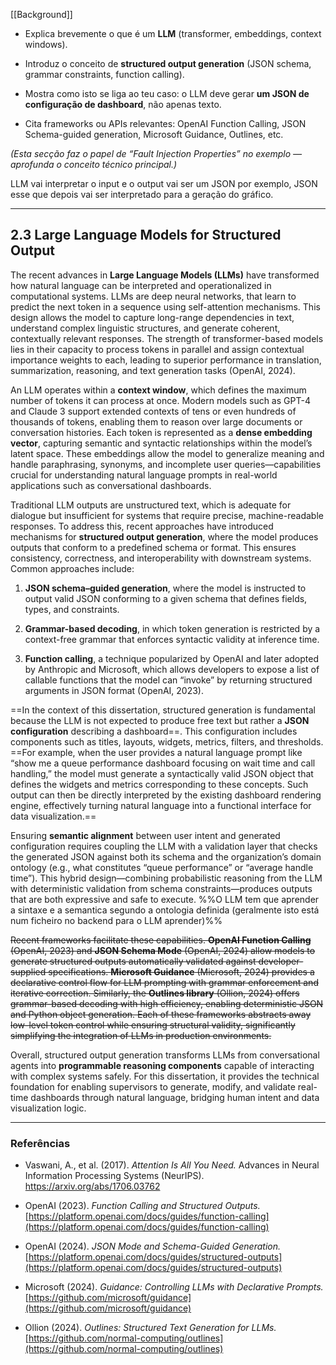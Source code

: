 [[Background]]
- Explica brevemente o que é um **LLM** (transformer, embeddings, context windows).
    
- Introduz o conceito de **structured output generation** (JSON schema, grammar constraints, function calling).
    
- Mostra como isto se liga ao teu caso: o LLM deve gerar **um JSON de configuração de dashboard**, não apenas texto.
    
- Cita frameworks ou APIs relevantes: OpenAI Function Calling, JSON Schema-guided generation, Microsoft Guidance, Outlines, etc.
    

_(Esta secção faz o papel de “Fault Injection Properties” no exemplo — aprofunda o conceito técnico principal.)_


LLM vai interpretar o input e o output vai ser um JSON por exemplo, JSON esse que depois vai ser interpretado para a geração do gráfico.

---

## 2.3 Large Language Models for Structured Output

The recent advances in **Large Language Models (LLMs)** have transformed how natural language can be interpreted and operationalized in computational systems. LLMs are deep neural networks, that learn to predict the next token in a sequence using self-attention mechanisms. This design allows the model to capture long-range dependencies in text, understand complex linguistic structures, and generate coherent, contextually relevant responses. The strength of transformer-based models lies in their capacity to process tokens in parallel and assign contextual importance weights to each, leading to superior performance in translation, summarization, reasoning, and text generation tasks (OpenAI, 2024).

An LLM operates within a **context window**, which defines the maximum number of tokens it can process at once. Modern models such as GPT-4 and Claude 3 support extended contexts of tens or even hundreds of thousands of tokens, enabling them to reason over large documents or conversation histories. Each token is represented as a **dense embedding vector**, capturing semantic and syntactic relationships within the model’s latent space. These embeddings allow the model to generalize meaning and handle paraphrasing, synonyms, and incomplete user queries—capabilities crucial for understanding natural language prompts in real-world applications such as conversational dashboards.

Traditional LLM outputs are unstructured text, which is adequate for dialogue but insufficient for systems that require precise, machine-readable responses. To address this, recent approaches have introduced mechanisms for **structured output generation**, where the model produces outputs that conform to a predefined schema or format. This ensures consistency, correctness, and interoperability with downstream systems. Common approaches include:

1. **JSON schema–guided generation**, where the model is instructed to output valid JSON conforming to a given schema that defines fields, types, and constraints.
    
2. **Grammar-based decoding**, in which token generation is restricted by a context-free grammar that enforces syntactic validity at inference time.
    
3. **Function calling**, a technique popularized by OpenAI and later adopted by Anthropic and Microsoft, which allows developers to expose a list of callable functions that the model can “invoke” by returning structured arguments in JSON format (OpenAI, 2023).
    

==In the context of this dissertation, structured generation is fundamental because the LLM is not expected to produce free text but rather a **JSON configuration** describing a dashboard==. This configuration includes components such as titles, layouts, widgets, metrics, filters, and thresholds. ==For example, when the user provides a natural language prompt like “show me a queue performance dashboard focusing on wait time and call handling,” the model must generate a syntactically valid JSON object that defines the widgets and metrics corresponding to these concepts. Such output can then be directly interpreted by the existing dashboard rendering engine, effectively turning natural language into a functional interface for data visualization.==

Ensuring **semantic alignment** between user intent and generated configuration requires coupling the LLM with a validation layer that checks the generated JSON against both its schema and the organization’s domain ontology (e.g., what constitutes “queue performance” or “average handle time”). This hybrid design—combining probabilistic reasoning from the LLM with deterministic validation from schema constraints—produces outputs that are both expressive and safe to execute. %%O LLM tem que aprender a sintaxe e a semantica segundo a ontologia definida (geralmente isto está num ficheiro no backend para o LLM aprender)%%

~~Recent frameworks facilitate these capabilities. **OpenAI Function Calling** (OpenAI, 2023) and **JSON Schema Mode** (OpenAI, 2024) allow models to generate structured outputs automatically validated against developer-supplied specifications. **Microsoft Guidance** (Microsoft, 2024) provides a declarative control flow for LLM prompting with grammar enforcement and iterative correction. Similarly, the **Outlines library** (Ollion, 2024) offers grammar-based decoding with high efficiency, enabling deterministic JSON and Python object generation. Each of these frameworks abstracts away low-level token control while ensuring structural validity, significantly simplifying the integration of LLMs in production environments.~~

Overall, structured output generation transforms LLMs from conversational agents into **programmable reasoning components** capable of interacting with complex systems safely. For this dissertation, it provides the technical foundation for enabling supervisors to generate, modify, and validate real-time dashboards through natural language, bridging human intent and data visualization logic.

---

### Referências

- Vaswani, A., et al. (2017). _Attention Is All You Need._ Advances in Neural Information Processing Systems (NeurIPS). https://arxiv.org/abs/1706.03762
    
- OpenAI (2023). _Function Calling and Structured Outputs._ [https://platform.openai.com/docs/guides/function-calling](https://platform.openai.com/docs/guides/function-calling)
    
- OpenAI (2024). _JSON Mode and Schema-Guided Generation._ [https://platform.openai.com/docs/guides/structured-outputs](https://platform.openai.com/docs/guides/structured-outputs)
    
- Microsoft (2024). _Guidance: Controlling LLMs with Declarative Prompts._ [https://github.com/microsoft/guidance](https://github.com/microsoft/guidance)
    
- Ollion (2024). _Outlines: Structured Text Generation for LLMs._ [https://github.com/normal-computing/outlines](https://github.com/normal-computing/outlines)
